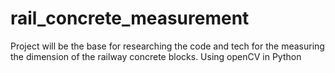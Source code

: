 # rail_concrete_measurement
Project will be the base for researching the code and tech for the measuring the dimension of the railway concrete blocks. Using openCV in Python
